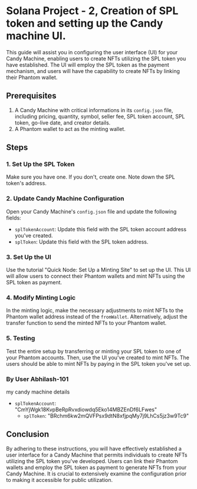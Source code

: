 # Solana Project - 2, Creation of SPL token and setting up the Candy machine UI.

This guide will assist you in configuring the user interface (UI) for your Candy Machine, enabling users to create NFTs utilizing the SPL token you have established. The UI will employ the SPL token as the payment mechanism, and users will have the capability to create NFTs by linking their Phantom wallet.

## Prerequisites
1. A  Candy Machine with critical informations in its `config.json` file, including pricing, quantity, symbol, seller fee, SPL token account, SPL token, go-live date, and creator details.
2. A Phantom wallet to act as the minting wallet.

## Steps

### 1. Set Up the SPL Token

Make sure you have one. If you don't, create one. Note down the SPL token's address. 

### 2. Update Candy Machine Configuration

Open your Candy Machine's `config.json` file and update the following fields:

- `splTokenAccount`: Update this field with the SPL token account address you've created.
- `splToken`: Update this field with the SPL token address.

### 3. Set Up the UI

Use the tutorial "Quick Node: Set Up a Minting Site" to set up the UI. This UI will allow users to connect their Phantom wallets and mint NFTs using the SPL token as payment.

### 4. Modify Minting Logic

In the minting logic, make the necessary adjustments to mint NFTs to the Phantom wallet address instead of the `fromWallet`. Alternatively, adjust the transfer function to send the minted NFTs to your Phantom wallet.

### 5. Testing

Test the entire setup by transferring or minting your SPL token to one of your Phantom accounts. Then, use the UI you've created to mint NFTs. The users should be able to mint NFTs by paying in the SPL token you've set up.

### By User Abhilash-101
my candy machine details
 - `splTokenAccount`: "CmYjWgk18KvpBeRpRvxdiowdq5Eko14MBZEnDf6LFwes"
   - `splToken`: "BRchm6kw2mQVFPsx9dtN8xfjpqMy7j9LhCs5jz3w9Tc9"
## Conclusion

By adhering to these instructions, you will have effectively established a user interface for a Candy Machine that permits individuals to create NFTs utilizing the SPL token you've developed. Users can link their Phantom wallets and employ the SPL token as payment to generate NFTs from your Candy Machine. It is crucial to extensively examine the configuration prior to making it accessible for public utilization.
